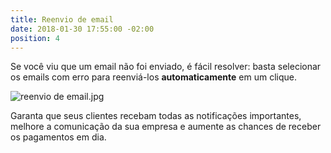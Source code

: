 ```yaml
---
title: Reenvio de email
date: 2018-01-30 17:55:00 -02:00
position: 4
---
```


Se você viu que um email não foi enviado, é fácil resolver: basta selecionar os emails com erro para reenviá-los **automaticamente** em um clique.

![reenvio de email.jpg](/uploads/reenvio%20de%20email.jpg)

Garanta que seus clientes recebam todas as notificações importantes, melhore a comunicação da sua empresa e aumente as chances de receber os pagamentos em dia.